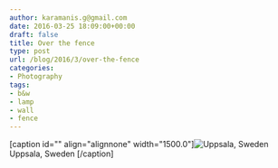 ```yaml
---
author: karamanis.g@gmail.com
date: 2016-03-25 18:09:00+00:00
draft: false
title: Over the fence
type: post
url: /blog/2016/3/over-the-fence
categories:
- Photography
tags:
- b&w
- lamp
- wall
- fence
---
```


[caption id="" align="alignnone" width="1500.0"]![ Uppsala, Sweden ](/images/2016-03-25-20163over-the-fence/image-asset.jpeg)
 Uppsala, Sweden [/caption]
